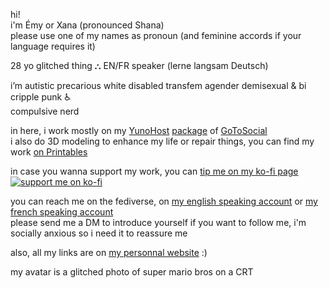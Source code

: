 hi!  
i'm Émy or Xana (pronounced Shana)  
please use one of my names as pronoun (and feminine accords if your language requires it)

28 yo glitched thing ⛬ EN/FR speaker (lerne langsam Deutsch)

i’m autistic precarious white disabled transfem agender demisexual & bi  
cripple punk ♿️  
compulsive nerd

in here, i work mostly on my [YunoHost](https://yunohost.org/) [package](https://github.com/YunoHost-Apps/gotosocial_ynh) of [GoToSocial](https://gotosocial.org/)  
i also do 3D modeling to enhance my life or repair things, you can find my work [on Printables](https://www.printables.com/fr/@OniriCorpe)

in case you wanna support my work, you can [tip me on my ko-fi page](https://ko-fi.com/oniricorpe)  
[![support me on ko-fi](https://ko-fi.com/img/githubbutton_sm.svg)](https://ko-fi.com/R6R61POIX)

you can reach me on the fediverse, on [my english speaking account](https://woof.tech/@CyberSaloperie) or [my french speaking account](https://octodon.social/@OniriCorpe)  
please send me a DM to introduce yourself if you want to follow me, i'm socially anxious so i need it to reassure me

also, all my links are on [my personnal website](https://oniricorpe.eu/) :)

my avatar is a glitched photo of super mario bros on a CRT
